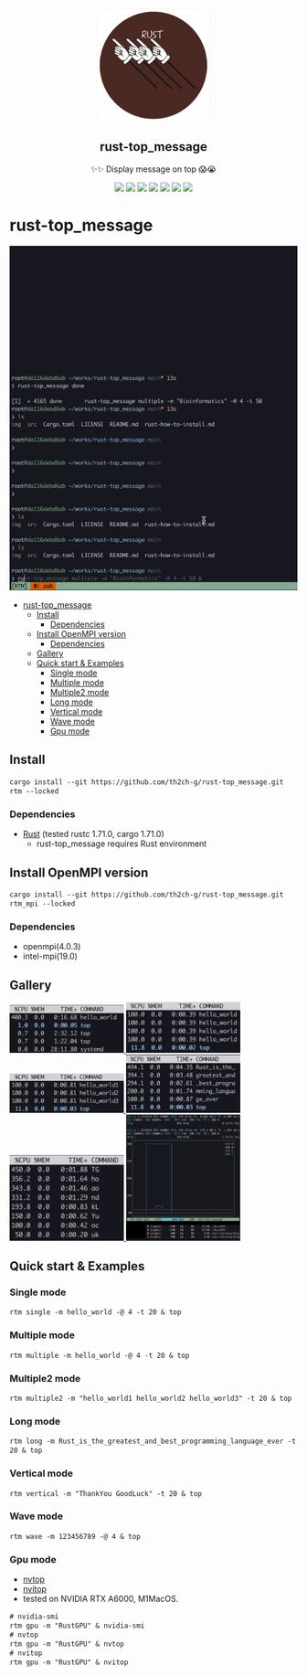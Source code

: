 <p align="center">
  <img width="200" src="img/logo.png" />
  <h2 align="center"> rust-top_message </h2>
  <p align="center">✨✨ Display message on top 😱😭</p>
</p>

<p align="center">
  <a>
    <img src="https://img.shields.io/github/stars/th2ch-g/rust-top_message"/>
  </a>
  <a>
    <img src="https://img.shields.io/github/license/th2ch-g/rust-top_message"/>
  </a>
  <a>
    <img src="https://github.com/th2ch-g/rust-top_message/actions/workflows/rust.yaml/badge.svg"/>
  </a>
  <a>
   <img src="https://img.shields.io/github/languages/top/th2ch-g/rust-top_message"/>
  </a>
  <a>
    <img src="https://img.shields.io/github/last-commit/th2ch-g/rust-top_message"/>
  </a>
  <a>
    <img src="https://img.shields.io/github/repo-size/th2ch-g/rust-top_message"/>
  </a>
  <a>
    <img src="https://img.shields.io/badge/rust-1.62.0+-blueviolet.svg?logo=rust"/>
  </a>
</p>


# rust-top_message
![GIF](img/rtm_example.gif)

- [rust-top\_message](#rust-top_message)
  - [Install](#install)
    - [Dependencies](#dependencies)
  - [Install OpenMPI version](#install-openmpi-version)
    - [Dependencies](#dependencies-1)
  - [Gallery](#gallery)
  - [Quick start \& Examples](#quick-start--examples)
    - [Single mode](#single-mode)
    - [Multiple mode](#multiple-mode)
    - [Multiple2 mode](#multiple2-mode)
    - [Long mode](#long-mode)
    - [Vertical mode](#vertical-mode)
    - [Wave mode](#wave-mode)
    - [Gpu mode](#gpu-mode)

## Install
~~~shell
cargo install --git https://github.com/th2ch-g/rust-top_message.git rtm --locked
~~~

### Dependencies
- [Rust](https://www.rust-lang.org/tools/install) (tested rustc 1.71.0, cargo 1.71.0)
    - rust-top_message requires Rust environment

## Install OpenMPI version
~~~shell
cargo install --git https://github.com/th2ch-g/rust-top_message.git rtm_mpi --locked
~~~

### Dependencies
- openmpi(4.0.3)
- intel-mpi(19.0)


## Gallery
<a href=#single>
    <img src="img/single.png" class="galleryItem" width=200px></img>
</a>

<a href=#multiple>
    <img src="img/multiple.png" class="galleryItem" width=200px></img>
</a>

<a href=#multiple2>
    <img src="img/multiple2.png" class="galleryItem" width=200px></img>
</a>

<a href=#long>
    <img src="img/long.png" class="galleryItem" width=200px></img>
</a>

<a href=#vertical>
    <img src="img/vertical.png" class="galleryItem" width=200px></img>
</a>

<a href=#gpu>
    <img src="img/gpu.png" class="galleryItem" width=200px></img>
</a>

## Quick start & Examples
<a id="single"></a>
### Single mode
~~~shell
rtm single -m hello_world -@ 4 -t 20 & top
~~~

<a id="multiple"></a>
### Multiple mode
~~~shell
rtm multiple -m hello_world -@ 4 -t 20 & top
~~~

<a id="multiple2"></a>
### Multiple2 mode
~~~shell
rtm multiple2 -m "hello_world1 hello_world2 hello_world3" -t 20 & top
~~~

<a id="long"></a>
### Long mode
~~~shell
rtm long -m Rust_is_the_greatest_and_best_programming_language_ever -t 20 & top
~~~

<a id="vertical"></a>
### Vertical mode
~~~shell
rtm vertical -m "ThankYou GoodLuck" -t 20 & top
~~~

### Wave mode
~~~shell
rtm wave -m 123456789 -@ 4 & top
~~~

<a id="gpu"></a>
### Gpu mode
- [nvtop](https://github.com/Syllo/nvtop)
- [nvitop](https://github.com/XuehaiPan/nvitop)
- tested on NVIDIA RTX A6000, M1MacOS.
~~~shell
# nvidia-smi
rtm gpu -m "RustGPU" & nvidia-smi
# nvtop
rtm gpu -m "RustGPU" & nvtop
# nvitop
rtm gpu -m "RustGPU" & nvitop
~~~

